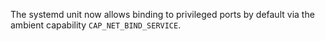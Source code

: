 The systemd unit now allows binding to privileged ports by default via the
ambient capability `CAP_NET_BIND_SERVICE`.
